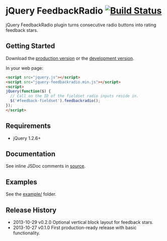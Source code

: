 # jQuery FeedbackRadio [![Build Status](https://travis-ci.org/ain/jquery-feedbackradio.png?branch=master)](https://travis-ci.org/ain/jquery-feedbackradio)

jQuery FeedbackRadio plugin turns consecutive radio buttons into rating feedback stars.

## Getting Started
Download the [production version][min] or the [development version][max].

[min]: https://raw.github.com/ain/jquery-feedbackradio/master/dist/jquery-feedbackradio.min.js
[max]: https://raw.github.com/ain/jquery-feedbackradio/master/dist/jquery-feedbackradio.js

In your web page:

```html
<script src="jquery.js"></script>
<script src="jquery-feedbackradio.min.js"></script>
<script>
jQuery(function($) {
  // Call on the ID of the fieldset radio inputs reside in.
  $('#feedback-fieldset').feedbackradio();
});
</script>
```

## Requirements
- jQuery 1.2.6+

## Documentation
See inline JSDoc comments in [source](https://raw.github.com/ain/jquery-feedbackradio/master/src/jquery-feedbackradio.js).

## Examples
See the [example/](https://github.com/ain/jquery-feedbackradio/tree/master/example) folder.

## Release History
- 2013-10-29  v0.2.0  Optional vertical block layout for feedback stars.
- 2013-10-27  v0.1.0  First production-ready release with basic functionality.